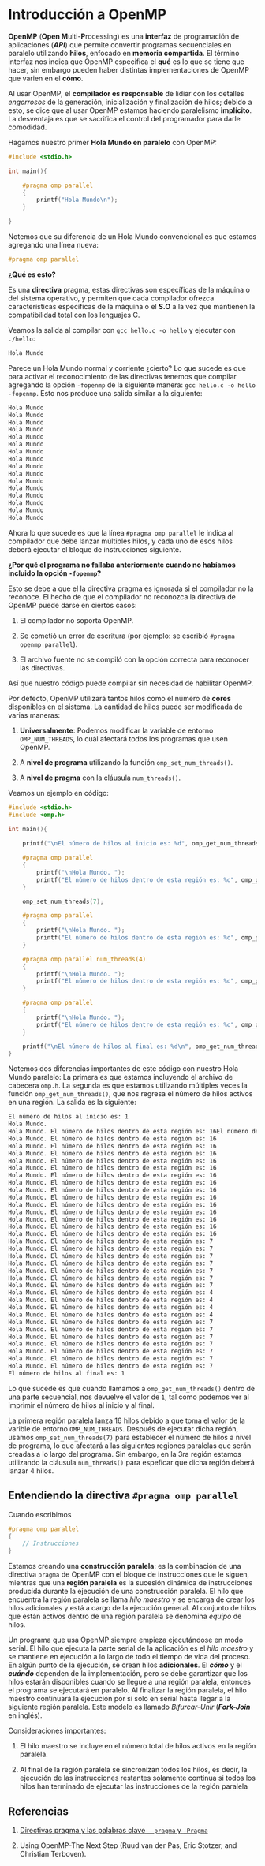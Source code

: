 # Introducción a OpenMP

**OpenMP** (**Open M**ulti-**P**rocessing) es una **interfaz** de programación de aplicaciones (***API***) que permite convertir programas secuenciales en paralelo utilizando **hilos**, enfocado en **memoria compartida**. El término interfaz nos indica que OpenMP especifica el **qué** es lo que se tiene que hacer, sin embargo pueden haber distintas implementaciones de OpenMP que varien en el **cómo**.

Al usar OpenMP, el **compilador es responsable** de lidiar con los detalles *engorrosos* de la generación, inicialización y finalización de hilos; debido a esto, se dice que al usar OpenMP estamos haciendo paralelismo **implícito**. La desventaja es que se sacrifica el control del programador para darle comodidad.

Hagamos nuestro primer **Hola Mundo en paralelo** con OpenMP:

```c
#include <stdio.h>

int main(){

    #pragma omp parallel
    {
        printf("Hola Mundo\n");
    }

}
```
Notemos que su diferencia de un Hola Mundo convencional es que estamos agregando una línea nueva:

```c
#pragma omp parallel
```

**¿Qué es esto?**

Es una **directiva** pragma, estas directivas son específicas de la máquina o del sistema operativo, y permiten que cada compilador ofrezca características específicas de la máquina o el **S.O** a la vez que mantienen la compatibilidad total con los lenguajes C.

Veamos la salida al compilar con `gcc hello.c -o hello` y ejecutar con `./hello`:

```sh
Hola Mundo
```

Parece un Hola Mundo normal y corriente ¿cierto? Lo que sucede es que para activar el reconocimiento de las directivas tenemos que compilar agregando la opción `-fopenmp` de la siguiente manera: `gcc hello.c -o hello -fopenmp`. Esto nos produce una salida similar a la siguiente:

```sh
Hola Mundo
Hola Mundo
Hola Mundo
Hola Mundo
Hola Mundo
Hola Mundo
Hola Mundo
Hola Mundo
Hola Mundo
Hola Mundo
Hola Mundo
Hola Mundo
Hola Mundo
Hola Mundo
Hola Mundo
Hola Mundo
```

Ahora lo que sucede es que la línea `#pragma omp parallel` le indica al compilador que debe lanzar múltiples hilos, y cada uno de esos hilos deberá ejecutar el bloque de instrucciones siguiente.

**¿Por qué el programa no fallaba anteriormente cuando no habíamos incluido la opción `-fopenmp`?**

Esto se debe a que el la directiva pragma es ignorada si el compilador no la reconoce. El hecho de que el compilador no reconozca la directiva de OpenMP puede darse en ciertos casos:

1. El compilador no soporta OpenMP.

2. Se cometió un error de escritura (por ejemplo: se escribió `#pragma openmp parallel`).

3. El archivo fuente no se compiló con la opción correcta para reconocer las directivas.

Así que nuestro código puede compilar sin necesidad de habilitar OpenMP.

Por defecto, OpenMP utilizará tantos hilos como el número de **cores** disponibles en el sistema. La cantidad de hilos puede ser modificada de varias maneras:

1. **Universalmente**: Podemos modificar la variable de entorno `OMP_NUM_THREADS`, lo cuál afectará todos los programas que usen OpenMP.

2. A **nivel de programa** utilizando la función `omp_set_num_threads()`.

3. A **nivel de pragma** con la cláusula `num_threads()`.

Veamos un ejemplo en código:

```c
#include <stdio.h>
#include <omp.h>

int main(){
    
    printf("\nEl número de hilos al inicio es: %d", omp_get_num_threads());

    #pragma omp parallel
    {
        printf("\nHola Mundo. ");
        printf("El número de hilos dentro de esta región es: %d", omp_get_num_threads());
    }

    omp_set_num_threads(7);

    #pragma omp parallel
    {
        printf("\nHola Mundo. ");
        printf("El número de hilos dentro de esta región es: %d", omp_get_num_threads());
    }

    #pragma omp parallel num_threads(4)
    {
        printf("\nHola Mundo. ");
        printf("El número de hilos dentro de esta región es: %d", omp_get_num_threads());
    }

    #pragma omp parallel
    {
        printf("\nHola Mundo. ");
        printf("El número de hilos dentro de esta región es: %d", omp_get_num_threads());
    }

    printf("\nEl número de hilos al final es: %d\n", omp_get_num_threads());
}
```
Notemos dos diferencias importantes de este código con nuestro Hola Mundo paralelo: La primera es que estamos incluyendo el archivo de cabecera `omp.h`. La segunda es que estamos utilizando múltiples veces la función `omp_get_num_threads()`, que nos regresa el número de hilos activos en una región. La salida es la siguiente:

```sh
El número de hilos al inicio es: 1
Hola Mundo.
Hola Mundo. El número de hilos dentro de esta región es: 16El número de hilos dentro de esta región es: 16
Hola Mundo. El número de hilos dentro de esta región es: 16
Hola Mundo. El número de hilos dentro de esta región es: 16
Hola Mundo. El número de hilos dentro de esta región es: 16
Hola Mundo. El número de hilos dentro de esta región es: 16
Hola Mundo. El número de hilos dentro de esta región es: 16
Hola Mundo. El número de hilos dentro de esta región es: 16
Hola Mundo. El número de hilos dentro de esta región es: 16
Hola Mundo. El número de hilos dentro de esta región es: 16
Hola Mundo. El número de hilos dentro de esta región es: 16
Hola Mundo. El número de hilos dentro de esta región es: 16
Hola Mundo. El número de hilos dentro de esta región es: 16
Hola Mundo. El número de hilos dentro de esta región es: 16
Hola Mundo. El número de hilos dentro de esta región es: 16
Hola Mundo. El número de hilos dentro de esta región es: 16
Hola Mundo. El número de hilos dentro de esta región es: 7
Hola Mundo. El número de hilos dentro de esta región es: 7
Hola Mundo. El número de hilos dentro de esta región es: 7
Hola Mundo. El número de hilos dentro de esta región es: 7
Hola Mundo. El número de hilos dentro de esta región es: 7
Hola Mundo. El número de hilos dentro de esta región es: 7
Hola Mundo. El número de hilos dentro de esta región es: 7
Hola Mundo. El número de hilos dentro de esta región es: 4
Hola Mundo. El número de hilos dentro de esta región es: 4
Hola Mundo. El número de hilos dentro de esta región es: 4
Hola Mundo. El número de hilos dentro de esta región es: 4
Hola Mundo. El número de hilos dentro de esta región es: 7
Hola Mundo. El número de hilos dentro de esta región es: 7
Hola Mundo. El número de hilos dentro de esta región es: 7
Hola Mundo. El número de hilos dentro de esta región es: 7
Hola Mundo. El número de hilos dentro de esta región es: 7
Hola Mundo. El número de hilos dentro de esta región es: 7
Hola Mundo. El número de hilos dentro de esta región es: 7
El número de hilos al final es: 1
```

Lo que sucede es que cuando llamamos a `omp_get_num_threads()` dentro de una parte secuencial, nos devuelve el valor de `1`, tal como podemos ver al imprimir el número de hilos al inicio y al final.

La primera región paralela lanza 16 hilos debido a que toma el valor de la varible de entorno `OMP_NUM_THREADS`. Después de ejecutar dicha región, usamos `omp_set_num_threads(7)` para establecer el número de hilos a nivel de programa, lo que afectará a las siguientes regiones paralelas que serán creadas a lo largo del programa. Sin embargo, en la 3ra región estamos utilizando la cláusula `num_threads()` para espeficar que dicha región deberá lanzar 4 hilos.

## Entendiendo la directiva `#pragma omp parallel`

Cuando escribimos 

```c
#pragma omp parallel
{
    // Instrucciones
}
```

Estamos creando una **construcción paralela**: es la combinación de una directiva `pragma` de OpenMP con el bloque de instrucciones que le siguen, mientras que una **región paralela** es la sucesión dinámica de instrucciones producida durante la ejecución de una construcción paralela. El hilo que encuentra la región paralela se llama *hilo maestro* y se encarga de crear los hilos adicionales y está a cargo de la ejecución general. Al conjunto de hilos que están activos dentro de una región paralela se denomina *equipo* de hilos.

Un programa que usa OpenMP siempre empieza ejecutándose en modo serial. El hilo que ejecuta la parte serial de la aplicación es el *hilo maestro* y se mantiene en ejecución a lo largo de todo el tiempo de vida del proceso. En algún punto de la ejecución, se crean hilos **adicionales**. El ***cómo*** y el ***cuándo*** dependen de la implementación, pero se debe garantizar que los hilos estarán disponibles cuando se llegue a una región paralela, entonces el programa se ejecutará en paralelo. Al finalizar la región paralela, el hilo maestro continuará la ejecución por sí solo en serial hasta llegar a la siguiente región paralela. Este modelo es llamado *Bifurcar-Unir* (***Fork-Join*** en inglés).

Consideraciones importantes:

1. El hilo maestro se incluye en el número total de hilos activos en la región paralela.

2. Al final de la región paralela se sincronizan todos los hilos, es decir, la ejecución de las instrucciones restantes solamente continua si todos los hilos han terminado de ejecutar las instrucciones de la región paralela 



## Referencias
1. [Directivas pragma y las palabras clave `__pragma` y `_Pragma`](https://learn.microsoft.com/es-es/cpp/preprocessor/pragma-directives-and-the-pragma-keyword?view=msvc-170)

2. Using OpenMP-The Next Step (Ruud van der Pas, Eric Stotzer, and Christian Terboven).
